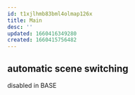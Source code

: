 ```yaml
---
id: t1xjlhmb83bml4olmap126x
title: Main
desc: ''
updated: 1660416349280
created: 1660415756482
---
```

## automatic scene switching
disabled in BASE